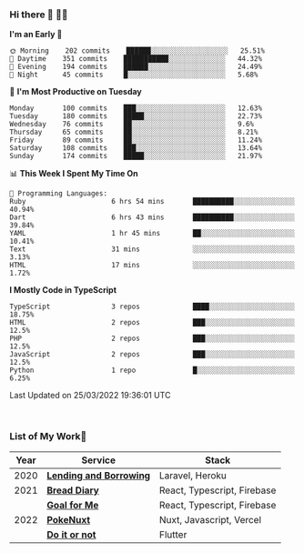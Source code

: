 ### Hi there 👋 🧑‍💻



<!--START_SECTION:waka-->
**I'm an Early 🐤** 

```text
🌞 Morning    202 commits    ██████░░░░░░░░░░░░░░░░░░░   25.51% 
🌆 Daytime    351 commits    ███████████░░░░░░░░░░░░░░   44.32% 
🌃 Evening    194 commits    ██████░░░░░░░░░░░░░░░░░░░   24.49% 
🌙 Night      45 commits     █░░░░░░░░░░░░░░░░░░░░░░░░   5.68%

```
📅 **I'm Most Productive on Tuesday** 

```text
Monday       100 commits    ███░░░░░░░░░░░░░░░░░░░░░░   12.63% 
Tuesday      180 commits    █████░░░░░░░░░░░░░░░░░░░░   22.73% 
Wednesday    76 commits     ██░░░░░░░░░░░░░░░░░░░░░░░   9.6% 
Thursday     65 commits     ██░░░░░░░░░░░░░░░░░░░░░░░   8.21% 
Friday       89 commits     ██░░░░░░░░░░░░░░░░░░░░░░░   11.24% 
Saturday     108 commits    ███░░░░░░░░░░░░░░░░░░░░░░   13.64% 
Sunday       174 commits    █████░░░░░░░░░░░░░░░░░░░░   21.97%

```


📊 **This Week I Spent My Time On** 

```text
💬 Programming Languages: 
Ruby                     6 hrs 54 mins       ██████████░░░░░░░░░░░░░░░   40.94% 
Dart                     6 hrs 43 mins       ██████████░░░░░░░░░░░░░░░   39.84% 
YAML                     1 hr 45 mins        ██░░░░░░░░░░░░░░░░░░░░░░░   10.41% 
Text                     31 mins             ░░░░░░░░░░░░░░░░░░░░░░░░░   3.13% 
HTML                     17 mins             ░░░░░░░░░░░░░░░░░░░░░░░░░   1.72%

```

**I Mostly Code in TypeScript** 

```text
TypeScript               3 repos             ████░░░░░░░░░░░░░░░░░░░░░   18.75% 
HTML                     2 repos             ███░░░░░░░░░░░░░░░░░░░░░░   12.5% 
PHP                      2 repos             ███░░░░░░░░░░░░░░░░░░░░░░   12.5% 
JavaScript               2 repos             ███░░░░░░░░░░░░░░░░░░░░░░   12.5% 
Python                   1 repo              █░░░░░░░░░░░░░░░░░░░░░░░░   6.25%

```



 Last Updated on 25/03/2022 19:36:01 UTC
<!--END_SECTION:waka-->


<br />

### List of My Work🚀

| Year | Service | Stack |
|--|--|--|
| 2020 | [**Lending and Borrowing**](https://lending-and-borrowing.herokuapp.com/) | Laravel, Heroku |
| 2021 | [**Bread Diary**](https://bread-diary-web.web.app/) | React, Typescript, Firebase |
|  | [**Goal for Me**](https://goal-for-me.web.app/) | React, Typescript, Firebase |
| 2022 | [**PokeNuxt**](https://pokenuxt.vercel.app/) | Nuxt, Javascript, Vercel |
|  | [**Do it or not**](https://apps.apple.com/jp/app/do-it-or-not/id1613818865) | Flutter |